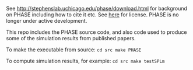See http://stephenslab.uchicago.edu/phase/download.html for background on PHASE
including how to cite it etc. See [here](license.md) for license. PHASE is no longer under active development.


This repo includes the PHASE source code, and also code used to produce some of the simulation
results from published papers. 

To make the executable from source:
`cd src
make PHASE`

To compute simulation results, for example:
`cd src
make testSPLm
`
